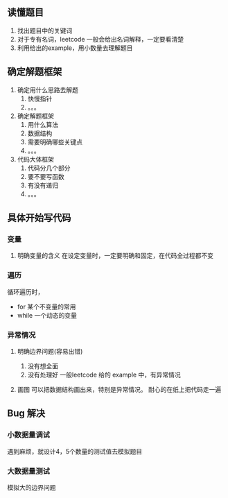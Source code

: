 
## 读懂题目

1. 找出题目中的关键词
2. 对于专有名词，leetcode 一般会给出名词解释，一定要看清楚
3. 利用给出的example，用小数量去理解题目


## 确定解题框架

1. 确定用什么思路去解题
	1. 快慢指针
	2. 。。。
2. 确定解题框架
	1. 用什么算法
	2. 数据结构
	3. 需要明确哪些关键点
	4. 。。。
3. 代码大体框架
	1. 代码分几个部分
	2. 要不要写函数
	3. 有没有递归
	4. 。。。

## 具体开始写代码

###  变量
   1. 明确变量的含义
       在设定变量时，一定要明确和固定，在代码全过程都不变

###  遍历
循环遍历时，
- for 某个不变量的常用
- while 一个动态的变量

### 异常情况

1. 明确边界问题(容易出错)
   1. 没有想全面
   2. 没有处理好
一般leetcode 给的 example 中，有异常情况

2. 画图
可以把数据结构画出来，特别是异常情况。
耐心的在纸上把代码走一遍

## Bug 解决

### 小数据量调试
遇到麻烦，就设计4，5个数量的测试值去模拟题目

### 大数据量测试
模拟大的边界问题

